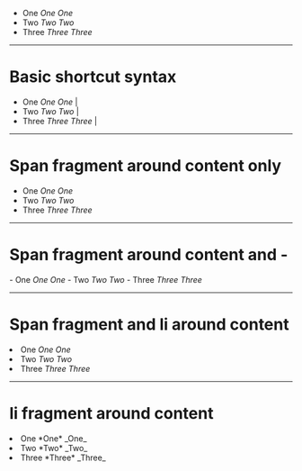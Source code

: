 



- One *One* _One_
- Two *Two* _Two_
- Three *Three* _Three_

---

# Basic shortcut syntax

- One *One* _One_ |
- Two *Two* _Two_ |
- Three *Three* _Three_ |

---

# Span fragment around content only

- <span class="fragment">One *One* _One_</span>
- <span class="fragment">Two *Two* _Two_</span>
- <span class="fragment">Three *Three* _Three_</span>

---

# Span fragment around content and -

<span class="fragment">- One *One* _One_</span>
<span class="fragment">- Two *Two* _Two_</span>
<span class="fragment">- Three *Three* _Three_</span>

---

# Span fragment and li around content

<span class="fragment"><li>One *One* _One_</li></span>
<span class="fragment"><li> Two *Two* _Two_</li></span>
<span class="fragment"><li> Three *Three* _Three_</li></span>

---


# li fragment around content

<li class="fragment">One *One* _One_</li>
<li class="fragment">Two *Two* _Two_</li>
<li class="fragment">Three *Three* _Three_</li>

